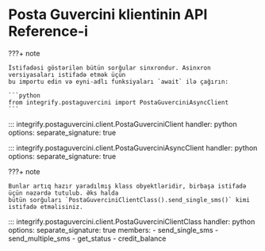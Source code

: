 # Posta Guvercini klientinin API Reference-i

???+ note

    İstifadəsi göstərilən bütün sorğular sinxrondur. Asinxron versiyasaları istifadə etmək üçün
    bu importu edin və eyni-adlı funksiyaları `await` ilə çağırın:

    ```python
    from integrify.postaguvercini import PostaGuverciniAsyncClient
    ```

::: integrify.postaguvercini.client.PostaGuverciniClient
    handler: python
    options:
      separate_signature: true

::: integrify.postaguvercini.client.PostaGuverciniAsyncClient
    handler: python
    options:
      separate_signature: true

???+ note

    Bunlar artıq hazır yaradılmış klass obyektləridir, birbaşa istifadə üçün nəzərdə tutulub. Əks halda
    bütün sorğuları `PostaGuverciniClientClass().send_single_sms()` kimi istifadə etməlisiniz.

::: integrify.postaguvercini.client.PostaGuverciniClientClass
    handler: python
    options:
      separate_signature: true
      members:
        - send_single_sms
        - send_multiple_sms
        - get_status
        - credit_balance
